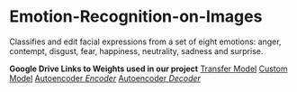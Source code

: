 # Emotion-Recognition-on-Images
Classifies and edit facial expressions from a set of eight emotions: anger, contempt, disgust, fear, happiness, neutrality, sadness and surprise. 

**Google Drive Links to Weights used in our project**
[Transfer Model](https://drive.google.com/file/d/1If7Ky_H-LM2zJugomtEpemHCrZXaMio9/view?usp=sharing)
[Custom Model](https://drive.google.com/file/d/1LicL_RHWAL3-76N6ir1ZQgVZ2xPqvKto/view?usp=sharing)
[Autoencoder *Encoder*](https://drive.google.com/file/d/1pOsiYe0WulEvRrqfKdTyNHphcoqY34DG/view?usp=sharing)
[Autoencoder *Decoder*](https://drive.google.com/file/d/1QabZm9nwhUKtJpSfOnTG4pjw8gMMWkw6/view?usp=sharing)
